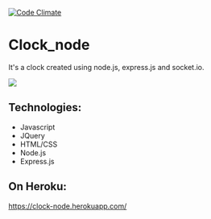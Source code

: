 [![Code Climate](https://codeclimate.com/github/elenagarrone/clock_node/badges/gpa.svg)](https://codeclimate.com/github/elenagarrone/clock_node)

Clock_node
==========
It's a clock created using node.js, express.js and socket.io.

<img src='http://i62.tinypic.com/29d6de.png'>

Technologies:
-------------
- Javascript
- JQuery
- HTML/CSS
- Node.js
- Express.js

On Heroku:
----------
https://clock-node.herokuapp.com/

